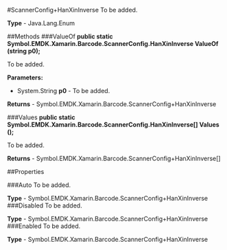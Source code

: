 #ScannerConfig+HanXinInverse
To be added.

**Type** - Java.Lang.Enum

##Methods
###ValueOf
**public static Symbol.EMDK.Xamarin.Barcode.ScannerConfig.HanXinInverse ValueOf (string p0);**

To be added.

**Parameters:** 

* System.String **p0** - To be added.

**Returns** - Symbol.EMDK.Xamarin.Barcode.ScannerConfig+HanXinInverse

###Values
**public static Symbol.EMDK.Xamarin.Barcode.ScannerConfig.HanXinInverse[] Values ();**

To be added.


**Returns** - Symbol.EMDK.Xamarin.Barcode.ScannerConfig+HanXinInverse[]

##Properties

###Auto
To be added.

**Type** - Symbol.EMDK.Xamarin.Barcode.ScannerConfig+HanXinInverse
###Disabled
To be added.

**Type** - Symbol.EMDK.Xamarin.Barcode.ScannerConfig+HanXinInverse
###Enabled
To be added.

**Type** - Symbol.EMDK.Xamarin.Barcode.ScannerConfig+HanXinInverse


